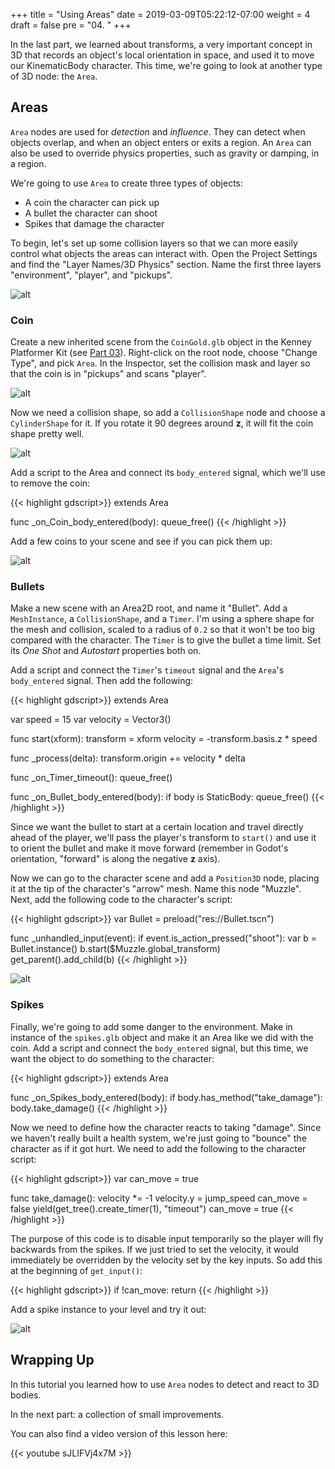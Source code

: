 
+++
title = "Using Areas"
date = 2019-03-09T05:22:12-07:00
weight = 4
draft = false
pre = "04. "
+++

In the last part, we learned about
transforms, a very important concept in 3D that records an object's local
orientation in space, and used it to move our KinematicBody character. This time,
we're going to look at another type of 3D node: the `Area`.

## Areas

`Area` nodes are used for _detection_ and _influence_. They can detect when
objects overlap, and when an object enters or exits a region. An `Area` can
also be used to override physics properties, such as gravity or damping, in
a region.

We're going to use `Area` to create three types of objects:

* A coin the character can pick up
* A bullet the character can shoot
* Spikes that damage the character

To begin, let's set up some collision layers so that we can more easily control
what objects the areas can interact with. Open the Project Settings and find
the "Layer Names/3D Physics" section. Name the first three layers "environment",
"player", and "pickups".

![alt](/godot_recipes/img/3d_04_01.png)

### Coin

Create a new inherited scene from the `CoinGold.glb` object in the Kenney Platformer
Kit (see [Part 03](/blog/2019/03/godot_31_3d_part03/)). Right-click on the root
node, choose "Change Type", and pick `Area`. In the Inspector, set the collision
mask and layer so that the coin is in "pickups" and scans "player".

![alt](/godot_recipes/img/3d_04_02.png)

Now we need a collision shape, so add a `CollisionShape` node and choose a
`CylinderShape` for it. If you rotate it 90 degrees around **z**, it will fit
the coin shape pretty well.

![alt](/godot_recipes/img/3d_04_03.png)

Add a script to the Area and connect its `body_entered` signal, which we'll use
to remove the coin:

{{< highlight gdscript>}}
extends Area

func _on_Coin_body_entered(body):
    queue_free()
{{< /highlight >}}

Add a few coins to your scene and see if you can pick them up:

![alt](/godot_recipes/img/3d_04_04.gif)

### Bullets

Make a new scene with an Area2D root, and name it "Bullet". Add a `MeshInstance`,
a `CollisionShape`, and a `Timer`. I'm using a sphere shape for the mesh and
collision, scaled to a radius of `0.2` so that it won't be too big compared
with the character. The `Timer` is to give the bullet a time limit. Set its
_One Shot_ and _Autostart_ properties both on.

Add a script and connect the `Timer`'s `timeout` signal and the `Area`'s
`body_entered` signal. Then add the following:

{{< highlight gdscript>}}
extends Area

var speed = 15
var velocity = Vector3()

func start(xform):
    transform = xform
    velocity = -transform.basis.z * speed

func _process(delta):
    transform.origin += velocity * delta

func _on_Timer_timeout():
    queue_free()

func _on_Bullet_body_entered(body):
    if body is StaticBody:
        queue_free()
{{< /highlight >}}

Since we want the bullet to start at a certain location and travel directly
ahead of the player, we'll pass the player's transform to `start()` and use it
to orient the bullet and make it move forward (remember in Godot's orientation,
"forward" is along the negative **z** axis).

Now we can go to the character scene and add a `Position3D` node, placing it
at the tip of the character's "arrow" mesh. Name this node "Muzzle". Next, add
the following code to the character's script:

{{< highlight gdscript>}}
var Bullet = preload("res://Bullet.tscn")

func _unhandled_input(event):
    if event.is_action_pressed("shoot"):
        var b = Bullet.instance()
        b.start($Muzzle.global_transform)
        get_parent().add_child(b)
{{< /highlight >}}

![alt](/godot_recipes/img/3d_04_05.gif)

### Spikes

Finally, we're going to add some danger to the environment. Make in instance
of the `spikes.glb` object and make it an Area like we did with the coin.
Add a script and connect the `body_entered` signal, but this time, we want
the object to do something to the character:

{{< highlight gdscript>}}
extends Area

func _on_Spikes_body_entered(body):
    if body.has_method("take_damage"):
        body.take_damage()
{{< /highlight >}}

Now we need to define how the character reacts to taking "damage". Since we
haven't really built a health system, we're just going to "bounce" the
character as if it got hurt. We need to add the following to the character
script:

{{< highlight gdscript>}}
var can_move = true

func take_damage():
    velocity *= -1
    velocity.y = jump_speed
    can_move = false
    yield(get_tree().create_timer(1), "timeout")
    can_move = true
{{< /highlight >}}

The purpose of this code is to disable input temporarily so the player will
fly backwards from the spikes. If we just tried to set the velocity, it would
immediately be overridden by the velocity set by the key inputs. So add this at
the beginning of `get_input()`:

{{< highlight gdscript>}}
    if !can_move:
        return
{{< /highlight >}}

Add a spike instance to your level and try it out:

![alt](/godot_recipes/img/3d_04_06.gif)

## Wrapping Up

In this tutorial you learned how to use `Area` nodes to detect and react to 3D bodies.

In the next part: a collection of small improvements.

You can also find a video version of this lesson here:

{{< youtube sJLIFVj4x7M >}}
<!-- <iframe width="392" height="221" src="https://www.youtube.com/embed/sJLIFVj4x7M" frameborder="0" allowfullscreen></iframe> -->